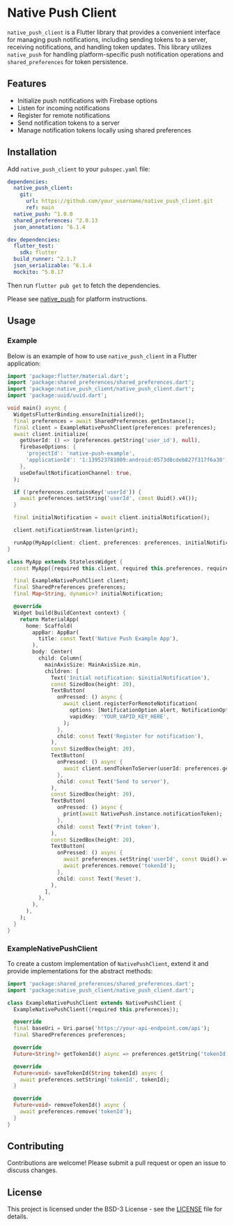 # Native Push Client

`native_push_client` is a Flutter library that provides a convenient interface for managing push notifications, including sending tokens to a server, receiving notifications, and handling token updates. This library utilizes `native_push` for handling platform-specific push notification operations and `shared_preferences` for token persistence.

## Features

- Initialize push notifications with Firebase options
- Listen for incoming notifications
- Register for remote notifications
- Send notification tokens to a server
- Manage notification tokens locally using shared preferences

## Installation

Add `native_push_client` to your `pubspec.yaml` file:

```yaml
dependencies:
  native_push_client:
    git:
      url: https://github.com/your_username/native_push_client.git
      ref: main
  native_push: ^1.0.0
  shared_preferences: ^2.0.13
  json_annotation: ^6.1.4

dev_dependencies:
  flutter_test:
    sdk: flutter
  build_runner: ^2.1.7
  json_serializable: ^6.1.4
  mockito: ^5.0.17
```

Then run `flutter pub get` to fetch the dependencies.

Please see [native_push](https://github.com/Native-Push/native_push) for platform instructions.

## Usage

### Example

Below is an example of how to use `native_push_client` in a Flutter application:

```dart
import 'package:flutter/material.dart';
import 'package:shared_preferences/shared_preferences.dart';
import 'package:native_push_client/native_push_client.dart';
import 'package:uuid/uuid.dart';

void main() async {
  WidgetsFlutterBinding.ensureInitialized();
  final preferences = await SharedPreferences.getInstance();
  final client = ExampleNativePushClient(preferences: preferences);
  await client.initialize(
    getUserId: () => (preferences.getString('user_id'), null),
    firebaseOptions: {
      'projectId': 'native-push-example',
      'applicationId': '1:139523781009:android:0573d8cdeb827f317f6a30',
    },
    useDefaultNotificationChannel: true,
  );

  if (!preferences.containsKey('userId')) {
    await preferences.setString('userId', const Uuid().v4());
  }

  final initialNotification = await client.initialNotification();

  client.notificationStream.listen(print);

  runApp(MyApp(client: client, preferences: preferences, initialNotification: initialNotification));
}

class MyApp extends StatelessWidget {
  const MyApp({required this.client, required this.preferences, required this.initialNotification});

  final ExampleNativePushClient client;
  final SharedPreferences preferences;
  final Map<String, dynamic>? initialNotification;

  @override
  Widget build(BuildContext context) {
    return MaterialApp(
      home: Scaffold(
        appBar: AppBar(
          title: const Text('Native Push Example App'),
        ),
        body: Center(
          child: Column(
            mainAxisSize: MainAxisSize.min,
            children: [
              Text('Initial notification: $initialNotification'),
              const SizedBox(height: 20),
              TextButton(
                onPressed: () async {
                  await client.registerForRemoteNotification(
                    options: [NotificationOption.alert, NotificationOption.badge, NotificationOption.sound],
                    vapidKey: 'YOUR_VAPID_KEY_HERE',
                  );
                },
                child: const Text('Register for notification'),
              ),
              const SizedBox(height: 20),
              TextButton(
                onPressed: () async {
                  await client.sendTokenToServer(userId: preferences.getString('userId')!);
                },
                child: const Text('Send to server'),
              ),
              const SizedBox(height: 20),
              TextButton(
                onPressed: () async {
                  print(await NativePush.instance.notificationToken);
                },
                child: const Text('Print token'),
              ),
              const SizedBox(height: 20),
              TextButton(
                onPressed: () async {
                  await preferences.setString('userId', const Uuid().v4());
                  await preferences.remove('tokenId');
                },
                child: const Text('Reset'),
              ),
            ],
          ),
        ),
      ),
    );
  }
}
```

### ExampleNativePushClient

To create a custom implementation of `NativePushClient`, extend it and provide implementations for the abstract methods:

```dart
import 'package:shared_preferences/shared_preferences.dart';
import 'package:native_push_client/native_push_client.dart';

class ExampleNativePushClient extends NativePushClient {
  ExampleNativePushClient({required this.preferences});

  @override
  final baseUri = Uri.parse('https://your-api-endpoint.com/api');
  final SharedPreferences preferences;

  @override
  Future<String?> getTokenId() async => preferences.getString('tokenId');

  @override
  Future<void> saveTokenId(String tokenId) async {
    await preferences.setString('tokenId', tokenId);
  }

  @override
  Future<void> removeTokenId() async {
    await preferences.remove('tokenId');
  }
}
```

## Contributing

Contributions are welcome! Please submit a pull request or open an issue to discuss changes.

## License

This project is licensed under the BSD-3 License - see the [LICENSE](LICENSE) file for details.
